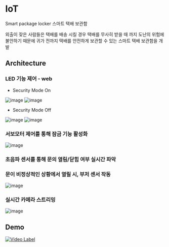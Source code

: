 # IoT
 Smart package locker
 스마트 택배 보관함
 
외출이 잦은 사람들은 택배를 배송 시킬 경우 택배를 무사히 받을 때 까지 도난의 위험에 불안하기 때문에 귀가 전까지 택배를 안전하게 보관할 수 있는 스마트 택배 보관함을 개발

 
 ## Architecture
 
 ### LED 기능 제어 - web
 
 * Security Mode On
 
 ![image](https://user-images.githubusercontent.com/53864655/71709986-69bb8080-2e3d-11ea-9391-dbfe05c11583.png)
 ![image](https://user-images.githubusercontent.com/53864655/71709992-717b2500-2e3d-11ea-9b65-07c8f153d5ba.png)
 
 
 * Security Mode Off
 
 ![image](https://user-images.githubusercontent.com/53864655/71710004-7b048d00-2e3d-11ea-885c-c46942a0a80e.png)
 ![image](https://user-images.githubusercontent.com/53864655/71710006-80fa6e00-2e3d-11ea-8717-32c916125ad8.png)
 
 
 
 
 ### 서보모터 제어를 통해 잠금 기능 활성화
 
 ![image](https://user-images.githubusercontent.com/53864655/71710021-8ce63000-2e3d-11ea-8184-c70838caf7c4.png)
 
 
 
 
 ### 초음파 센서를 통해 문의 열림/닫힘 여부 실시간 파악
 ### 문이 비정상적인 상황에서 열릴 시, 부저 센서 작동
 
 ![image](https://user-images.githubusercontent.com/53864655/71710032-95d70180-2e3d-11ea-82ee-91d5e23ef834.png)
 
 
 
 
 ### 실시간 카메라 스트리밍
 
 ![image](https://user-images.githubusercontent.com/53864655/71710042-9e2f3c80-2e3d-11ea-85db-a02d015f21fd.png)
 
 
 
 ## Demo
 
[![Video Label](http://img.youtube.com/vi/uLR1RNqJ1Mw/0.jpg)](https://youtu.be/MT5tCM7lF9w)
